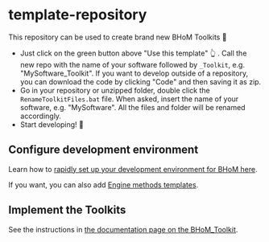 # template-repository
This repository can be used to create brand new BHoM Toolkits :rocket:

- Just click on the green button above "Use this template" :point_up_2: . Call the new repo with the name of your software followed by `_Toolkit`, e.g. "MySoftware_Toolkit". If you want to develop outside of a repository, you can download the code by clicking "Code" and then saving it as zip.
- Go in your repository or unzipped folder, double click the `RenameToolkitFiles.bat` file. When asked, insert the name of your software, e.g. "MySoftware". All the files and folder will be renamed accordingly.
- Start developing! :rocket:

## Configure development environment
Learn how to [rapidly set up your development environment for BHoM here](https://github.com/BHoM/documentation/wiki/Getting-started-for-developers). 

If you want, you can also add [Engine methods templates](https://github.com/BHoM/documentation/tree/master/templates/Engine%20method%20templates). 


## Implement the Toolkits
See the instructions in [the documentation page on the BHoM_Toolkit](https://bhom.xyz/documentation/Basics/The-BHoM-Toolkit/#implementing-a-new-toolkit).
